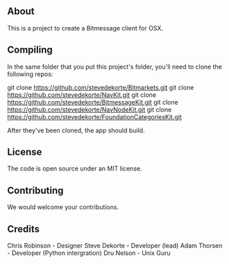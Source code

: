 
About
--------

This is a project to create a Bitmessage client for OSX.

Compiling
-------------

In the same folder that you put this project's folder, 
you'll need to clone the following repos:

git clone https://github.com/stevedekorte/Bitmarkets.git
git clone https://github.com/stevedekorte/NavKit.git
git clone https://github.com/stevedekorte/BitmessageKit.git
git clone https://github.com/stevedekorte/NavNodeKit.git
git clone  https://github.com/stevedekorte/FoundationCategoriesKit.git

After they've been cloned, the app should build.

License
----------

The code is open source under an MIT license. 


Contributing
---------------

We would welcome your contributions.


Credits 
---------

Chris Robinson - Designer
Steve Dekorte - Developer (lead)
Adam Thorsen - Developer (Python intergration)
Dru Nelson - Unix Guru





